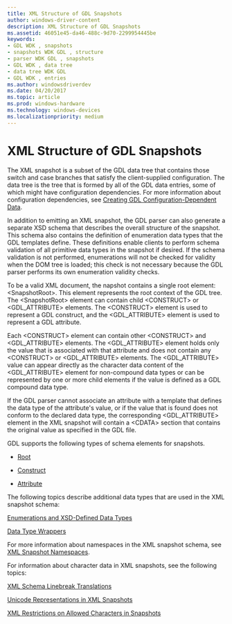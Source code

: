 ```yaml
---
title: XML Structure of GDL Snapshots
author: windows-driver-content
description: XML Structure of GDL Snapshots
ms.assetid: 46051e45-da46-488c-9d70-2299954445be
keywords:
- GDL WDK , snapshots
- snapshots WDK GDL , structure
- parser WDK GDL , snapshots
- GDL WDK , data tree
- data tree WDK GDL
- GDL WDK , entries
ms.author: windowsdriverdev
ms.date: 04/20/2017
ms.topic: article
ms.prod: windows-hardware
ms.technology: windows-devices
ms.localizationpriority: medium
---
```


# XML Structure of GDL Snapshots


The XML snapshot is a subset of the GDL data tree that contains those switch and case branches that satisfy the client-supplied configuration. The data tree is the tree that is formed by all of the GDL data entries, some of which might have configuration dependencies. For more information about configuration dependencies, see [Creating GDL Configuration-Dependent Data](creating-gdl-configuration-dependent-data.md).

In addition to emitting an XML snapshot, the GDL parser can also generate a separate XSD schema that describes the overall structure of the snapshot. This schema also contains the definition of enumeration data types that the GDL templates define. These definitions enable clients to perform schema validation of all primitive data types in the snapshot if desired. If the schema validation is not performed, enumerations will not be checked for validity when the DOM tree is loaded; this check is not necessary because the GDL parser performs its own enumeration validity checks.

To be a valid XML document, the napshot contains a single root element: &lt;SnapshotRoot&gt;. This element represents the root context of the GDL tree. The &lt;SnapshotRoot&gt; element can contain child &lt;CONSTRUCT&gt; or &lt;GDL\_ATTRIBUTE&gt; elements. The &lt;CONSTRUCT&gt; element is used to represent a GDL construct, and the &lt;GDL\_ATTRIBUTE&gt; element is used to represent a GDL attribute.

Each &lt;CONSTRUCT&gt; element can contain other &lt;CONSTRUCT&gt; and &lt;GDL\_ATTRIBUTE&gt; elements. The &lt;GDL\_ATTRIBUTE&gt; element holds only the value that is associated with that attribute and does not contain any &lt;CONSTRUCT&gt; or &lt;GDL\_ATTRIBUTE&gt; elements. The &lt;GDL\_ATTRIBUTE&gt; value can appear directly as the character data content of the &lt;GDL\_ATTRIBUTE&gt; element for non-compound data types or can be represented by one or more child elements if the value is defined as a GDL compound data type.

If the GDL parser cannot associate an attribute with a template that defines the data type of the attribute's value, or if the value that is found does not conform to the declared data type, the corresponding &lt;GDL\_ATTRIBUTE&gt; element in the XML snapshot will contain a &lt;CDATA&gt; section that contains the original value as specified in the GDL file.

GDL supports the following types of schema elements for snapshots.

-   [Root](gdl-schema-root-element.md)

-   [Construct](gdl-schema-construct-element.md)

-   [Attribute](gdl-schema-attribute-element.md)

The following topics describe additional data types that are used in the XML snapshot schema:

[Enumerations and XSD-Defined Data Types](enumerations-and-xsd-defined-data-types.md)

[Data Type Wrappers](data-type-wrappers.md)

For more information about namespaces in the XML snapshot schema, see [XML Snapshot Namespaces](xml-snapshot-namespaces.md).

For information about character data in XML snapshots, see the following topics:

[XML Schema Linebreak Translations](xml-schema-linebreak-translations.md)

[Unicode Representations in XML Snapshots](unicode-representations-in-xml-snapshots.md)

[XML Restrictions on Allowed Characters in Snapshots](xml-restrictions-on-allowed-characters-in-snapshots.md)

 

 




